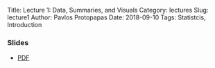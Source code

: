 Title: Lecture 1: Data, Summaries, and Visuals
Category: lectures
Slug: lecture1
Author: Pavlos Protopapas
Date: 2018-09-10
Tags: Statistcis, Introduction


### Slides

- [PDF]({attach}presentation/Lecture1_Data.pdf)


<!-- ### Notebooks

- [Examples]({filename}notebook/lecture1_notebook.ipynb) -->
